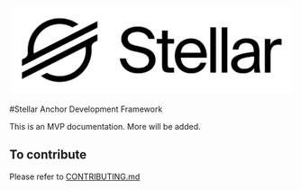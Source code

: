<img alt="Stellar" src="https://github.com/stellar/.github/raw/master/stellar-logo.png" width="558" />

#Stellar Anchor Development Framework

This is an MVP documentation. More will be added.



## To contribute
Please refer to [CONTRIBUTING.md](docs/CONTRIBUTING.md)